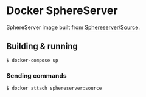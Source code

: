 # Docker SphereServer

SphereServer image built from [Sphereserver/Source](https://github.com/Sphereserver/Source).

## Building & running

```
$ docker-compose up
```

### Sending commands

```
$ docker attach sphereserver:source
```